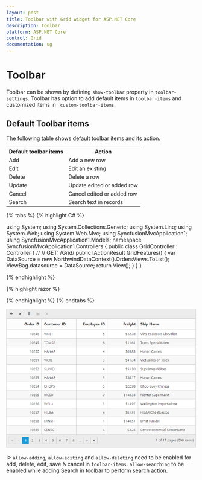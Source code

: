 ```yaml
---
layout: post
title: Toolbar with Grid widget for ASP.NET Core
description: toolbar 
platform: ASP.NET Core
control: Grid
documentation: ug
---
```


# Toolbar

Toolbar can be shown by defining `show-toolbar` property in `toolbar-settings`. Toolbar has option to add default items in `toolbar-items` and customized items in ` custom-toolbar-items`.

## Default Toolbar items

The following table shows default toolbar items and its action. 

<table>
<tr>
<th>
Default toolbar items</th><th>
Action</th></tr>
<tr>
<td>
Add</td><td>
Add a new row</td></tr>
<tr>
<td>
Edit</td><td>
Edit an existing</td></tr>
<tr>
<td>
Delete</td><td>
Delete a row</td></tr>
<tr>
<td>
Update</td><td>
Update edited or added row</td></tr>
<tr>
<td>
Cancel</td><td>
Cancel edited or added row</td></tr>
<tr>
<td>
Search</td><td>
Search text in records</td></tr>
</table>

{% tabs %}
{% highlight C# %}

using System;
using System.Collections.Generic;
using System.Linq;
using System.Web;
using System.Web.Mvc;
using SyncfusionMvcApplication1;
using SyncfusionMvcApplication1.Models;
namespace SyncfusionMvcApplication1.Controllers
{
    public class GridController : Controller
    {
        //
        // GET: /Grid/
        public IActionResult GridFeatures()
        {
            var DataSource = new NorthwindDataContext().OrdersViews.ToList();
            ViewBag.datasource = DataSource;
            return View();
        }
    }
}


{% endhighlight  %}

{% highlight razor %}

<ej-grid id="FlatGrid" allow-paging="true" datasource="ViewBag.DataSource">
    <e-edit-settings allow-adding="true" allow-editing="true" allow-deleting="true"></e-edit-settings>
    <e-toolbar-settings show-toolbar="true" toolbar-items='@new List<string> {"add","edit","delete","update","cancel"}' />
    <e-context-menu-settings enable-context-menu="true"></e-context-menu-settings>
    <e-columns>
        <e-column field="OrderID" is-primary-key="true" header-text="Order ID" text-align=Right></e-column>
        <e-column field="CustomerID" header-text="CustomerID"></e-column>
        <e-column field="EmployeeID" header-text="Employee ID" text-align="Right"></e-column>
        <e-column field="Freight" format="{0:c2}" header-text="Freight"></e-column>
        <e-column field="ShipName" header-text="ShipName"></e-column>
    </e-columns>
</ej-grid>

{% endhighlight %}
{% endtabs %}  

![](Toolbar_images/Toolbar_img1.png)


I> `allow-adding`, `allow-editing` and `allow-deleting` need to be enabled for add, delete, edit, save & cancel in `toolbar-items`. `allow-searching` to be enabled while adding Search in toolbar to perform search action.